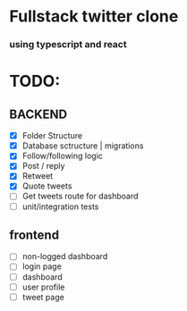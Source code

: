 # Fullstack twitter clone

### using typescript and react

# TODO:

## BACKEND
- [X] Folder Structure
- [X] Database sctructure | migrations
- [X] Follow/following logic 
- [X] Post / reply
- [X] Retweet
- [X] Quote tweets
- [ ] Get tweets route for dashboard
- [ ] unit/integration tests

## frontend
- [ ] non-logged dashboard
- [ ] login page
- [ ] dashboard 
- [ ] user profile
- [ ] tweet page